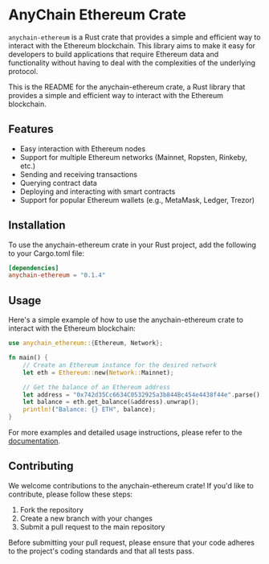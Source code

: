 # AnyChain Ethereum Crate

`anychain-ethereum` is a Rust crate that provides a simple and efficient way to interact with the Ethereum blockchain.
This library aims to make it easy for developers to build applications that require Ethereum data and functionality
without having to deal with the complexities of the underlying protocol.

This is the README for the anychain-ethereum crate, a Rust library that provides a simple and efficient way to interact
with the Ethereum blockchain.

## Features

- Easy interaction with Ethereum nodes
- Support for multiple Ethereum networks (Mainnet, Ropsten, Rinkeby, etc.)
- Sending and receiving transactions
- Querying contract data
- Deploying and interacting with smart contracts
- Support for popular Ethereum wallets (e.g., MetaMask, Ledger, Trezor)

## Installation

To use the anychain-ethereum crate in your Rust project, add the following to your Cargo.toml file:

```toml
[dependencies]
anychain-ethereum = "0.1.4"
```

## Usage

Here's a simple example of how to use the anychain-ethereum crate to interact with the Ethereum blockchain:

```rust
use anychain_ethereum::{Ethereum, Network};

fn main() {
    // Create an Ethereum instance for the desired network
    let eth = Ethereum::new(Network::Mainnet);

    // Get the balance of an Ethereum address
    let address = "0x742d35Cc6634C0532925a3b844Bc454e4438f44e".parse().unwrap();
    let balance = eth.get_balance(&address).unwrap();
    println!("Balance: {} ETH", balance);
}
```

For more examples and detailed usage instructions, please refer to
the [documentation](https://docs.rs/anychain-ethereum).

## Contributing

We welcome contributions to the anychain-ethereum crate! If you'd like to contribute, please follow these steps:

1. Fork the repository
2. Create a new branch with your changes
3. Submit a pull request to the main repository

Before submitting your pull request, please ensure that your code adheres to the project's coding standards and that all
tests pass.